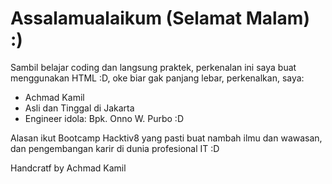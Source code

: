 <html>
	<head>
		<title>Perkenalan</title>
	</head>
	<body>
		<h1>Assalamualaikum (Selamat Malam) :)</h1>
		<p>Sambil belajar coding dan langsung praktek, perkenalan ini saya buat menggunakan HTML :D, oke biar gak panjang lebar, perkenalkan, saya:</p>
		<ul>
			<li>Achmad Kamil</li>
			<li>Asli dan Tinggal di Jakarta</li>
			<li>Engineer idola: Bpk. Onno W. Purbo :D</li>
		</ul>
		<p>Alasan ikut Bootcamp Hacktiv8 yang pasti buat nambah ilmu dan wawasan, dan pengembangan karir di dunia profesional IT :D</p>
	</body>
	<footer>
		<tfoot>Handcratf by Achmad Kamil</tfoot>
		<link href="https://github.com/kahmadsyt/">
	</footer>
</html>
